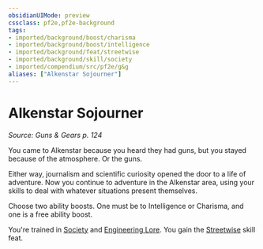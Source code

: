 ```yaml
---
obsidianUIMode: preview
cssclass: pf2e,pf2e-background
tags:
- imported/background/boost/charisma
- imported/background/boost/intelligence
- imported/background/feat/streetwise
- imported/background/skill/society
- imported/compendium/src/pf2e/g&g
aliases: ["Alkenstar Sojourner"]
---
```

# Alkenstar Sojourner
*Source: Guns & Gears p. 124*  

You came to Alkenstar because you heard they had guns, but you stayed because of the atmosphere. Or the guns.

Either way, journalism and scientific curiosity opened the door to a life of adventure. Now you continue to adventure in the Alkenstar area, using your skills to deal with whatever situations present themselves.

Choose two ability boosts. One must be to Intelligence or Charisma, and one is a free ability boost.

You're trained in [Society](../../skills.md#Society) and [Engineering Lore](../../skills.md#Lore). You gain the [Streetwise](../../feats/streetwise.md) skill feat.